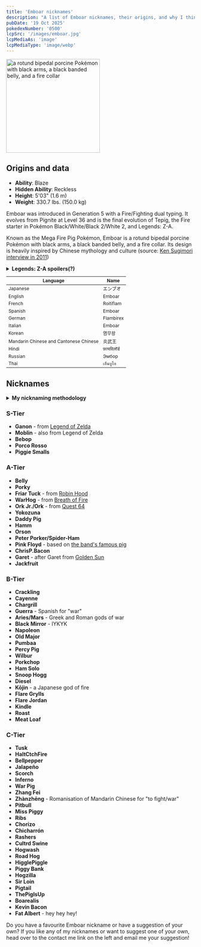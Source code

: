 ```yaml
---
title: 'Emboar nicknames'
description: "A list of Emboar nicknames, their origins, and why I think they're cool."
pubDate: '19 Oct 2025'
pokedexNumber: '0500'
lcpSrc: '/images/emboar.jpg'
lcpMediaAs: 'image'
lcpMediaType: 'image/webp'
---
```

<div class="img-center">
	<picture>
		<source srcset="/images/emboar.webp" type="image/webp">
		<img src="/images/emboar.jpg" width="250px" height="250px" alt="a rotund bipedal porcine Pokémon with black arms, a black banded belly, and a fire collar">
	</picture>
</div>

## Origins and data
<div class="room-box">
	<div class="room-box-left">
		<ul>
			<li><strong>Ability</strong>: Blaze</li>
			<li><strong>Hidden Ability</strong>: Reckless</li>
			<li><strong>Height</strong>: 5'03" (1.6 m)</li>
			<li><strong>Weight</strong>: 330.7 lbs. (150.0 kg)</li>
		</ul>
		<p>Emboar was introduced in Generation 5 with a Fire/Fighting dual typing. It evolves from Pignite at Level 36 and is the final evolution of Tepig, the Fire starter in Pokémon Black/White/Black 2/White 2, and Legends: Z-A.</p>
		<p>Known as the Mega Fire Pig Pokémon, Emboar is a rotund bipedal porcine Pokémon with black arms, a black banded belly, and a fire collar. Its design is heavily inspired by Chinese mythology and culture (source: <a href="https://lavacutcontent.com/ken-sugimori-nintendo-dream-3/">Ken Sugimori interview in 2011</a>)</p>
		<details>
			<summary><strong>Legends: Z-A spoilers(?)</strong></summary>
			<p>Emboar can now Mega Evolve into Mega Emboar using the Emboarite. The mega evolution was first introduced in Pokémon Legends: Z-A. Its height is 5'11" (1.8 m) and it weighs 397.5 lbs. (180.3 kg). It has the same typing, the only final evolution starter in Z-A to not have a secondary typing added to its primary type (or, in this case, it's secondary typing changed).</p>
		</details>
	</div>
	<div class="room-box-right">
		<table class="room-table" style="font-size:12px">
			<thead>
				<tr>
					<th>Language</th>
					<th>Name</th>
				</tr>
			</thead>
			<tbody>
				<tr>
					<td>Japanese</td>
					<td><span lang="ja">エンブオ</span></td>
				</tr>
				<tr>
					<td>English</td>
					<td>Emboar</td>
				</tr>
				<tr>
					<td>French</td>
					<td>Roitiflam</td>
				</tr>
				<tr>
					<td>Spanish</td>
					<td>Emboar</td>
				</tr>
				<tr>
					<td>German</td>
					<td>Flambirex</td>
				</tr>
				<tr>
					<td>Italian</td>
					<td>Emboar</td>
				</tr>
				<tr>
					<td>Korean</td>
					<td><span lang="ko">염무왕</span></td>
				</tr>
				<tr>
					<td>Mandarin Chinese and Cantonese Chinese</td>
					<td><span lang="zh">炎武王</span></td>
				</tr>
				<tr>
					<td>Hindi</td>
					<td>फ़ायविलॉर्ड</td>
				</tr>
				<tr>
					<td>Russian</td>
					<td>Эмбор</td>
				</tr>
				<tr>
					<td>Thai</td>
					<td>เอ็นบูโอ</td>
				</tr>
			</tbody>
		</table>
	</div>
</div>

## Nicknames
<section class="deets">
	<details>
	<summary><strong>My nicknaming methodology</strong></summary>
	<ul>
		<li>I rank nicknames by lettered tiers: S, A, B, C, and D. S is the best and D is the worst.</li>
		<li>I'll usually list my inspiration for a nickname so you know where they came from.</li>
	</ul>
	</details>
</section>

### S-Tier

* **Ganon** - from [Legend of Zelda](/nicknames/themes/legend-of-zelda/)
* **Moblin** - also from Legend of Zelda
* **Bebop**
* **Porco Rosso**
* **Piggie Smalls**

### A-Tier

* **Belly**
* **Porky**
* **Friar Tuck** - from [Robin Hood](/nicknames/themes/robin-hood/)
* **WarHog** - from [Breath of Fire](/nicknames/themes/breath-of-fire/)
* **Ork Jr./Ork** - from [Quest 64](/nicknames/themes/quest-64/)
* **Yokozuna**
* **Daddy Pig**
* **Hamm**
* **Orson**
* **Peter Porker/Spider-Ham**
* **Pink Floyd** - based on [the band's famous pig](https://en.wikipedia.org/wiki/Pink_Floyd_pigs)
* **ChrisP.Bacon**
* **Garet** - after Garet from [Golden Sun](/nicknames/themes/quest-64/)
* **Jackfruit**

### B-Tier

* **Crackling**
* **Cayenne**
* **Chargrill**
* **Guerra** - Spanish for "war"
* **Aries/Mars** - Greek and Roman gods of war
* **Black Mirror** - IYKYK
* **Napoleon**
* **Old Major**
* **Pumbaa**
* **Percy Pig**
* **Wilbur**
* **Porkchop**
* **Ham Solo**
* **Snoop Hogg**
* **Diesel**
* **Kōjin** - a Japanese god of fire
* **Flare Grylls**
* **Flare Jordan**
* **Kindle**
* **Roast**
* **Meat Loaf**

### C-Tier

* **Tusk**
* **HaltCtchFire**
* **Bellpepper**
* **Jalapeño**
* **Scorch**
* **Inferno**
* **War Pig**
* **Zhang Fei**
* **Zhànzhēng** - Romanisation of Mandarin Chinese for "to fight/war"
* **Pitbull**
* **Miss Piggy**
* **Ribs**
* **Chorizo**
* **Chicharrón**
* **Rashers**
* **Cultrd Swine**
* **Hogwash**
* **Road Hog**
* **HigglePiggle**
* **Piggy Bank**
* **Hogzilla**
* **Sir Loin**
* **Pigtail**
* **ThePigIsUp**
* **Boarealis**
* **Kevin Bacon**
* **Fat Albert** - hey hey hey!

Do you have a favourite Emboar nickname or have a suggestion of your own? If you like any of my nicknames or want to suggest one of your own, head over to the contact me link on the left and email me your suggestion!